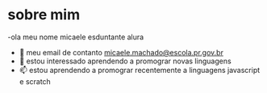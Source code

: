 # sobre mim                                                                                                                                                                
-ola meu nome micaele esduntante alura
- 🌱 meu email de contanto micaele.machado@escola.pr.gov.br
- 💞️ estou interessado aprendendo a promograr novas linguagens
- 📫 estou aprendendo a promograr recentemente a linguagens javascript e scratch                                                                              
